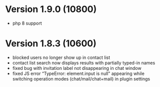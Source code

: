 # Version 1.9.0 (10800)
- php 8 support

# Version 1.8.3 (10600)
- blocked users no longer show up in contact list
- contact list search now displays results with partially typed-in names
- fixed bug with invitation label not disappearing in chat window
- fixed JS error “TypeError: element.input is null" appearing while switching operation modes (chat/mail/chat+mail) in plugin settings
